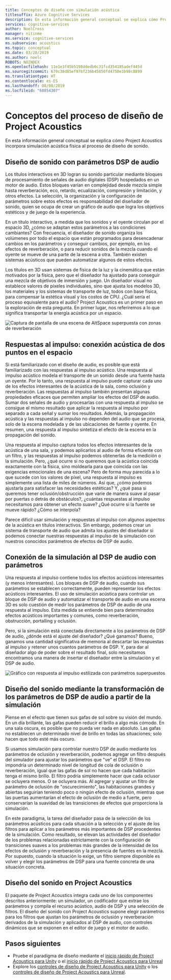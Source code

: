 ```yaml
---
title: Conceptos de diseño con simulación acústica
titlesuffix: Azure Cognitive Services
description: En esta información general conceptual se explica cómo Project Acoustics incorpora la simulación acústica al proceso de diseño de sonido.
services: cognitive-services
author: NoelCross
manager: nitinme
ms.service: cognitive-services
ms.subservice: acoustics
ms.topic: conceptual
ms.date: 03/20/2019
ms.author: noelc
ROBOTS: NOINDEX
ms.openlocfilehash: 11e1e3f45b5198ddedb6c31fcd354185adef445d
ms.sourcegitcommit: 670c38d85ef97bf236b45850fd4750e3b98c8899
ms.translationtype: HT
ms.contentlocale: es-ES
ms.lasthandoff: 08/08/2019
ms.locfileid: "68854307"
---
```

# <a name="project-acoustics-design-process-concepts"></a>Conceptos del proceso de diseño de Project Acoustics

En esta información general conceptual se explica cómo Project Acoustics incorpora simulación acústica física al proceso de diseño de sonido.

## <a name="sound-design-with-audio-dsp-parameters"></a>Diseño de sonido con parámetros DSP de audio

Los títulos interactivos en 3D logran su sonido particular mediante bloques de procesamiento de señales de audio digitales (DSP) hospedados en un motor de audio. Estos bloques varían en complejidad desde mezcla simple hasta reverberación, eco, retardo, ecualización, compresión y limitación, y otros efectos. La selección, la organización y la configuración de parámetros sobre estos efectos es responsabilidad del diseñador de sonido, quien se ocupa de crear un gráfico de audio que logra los objetivos estéticos y de juego de la experiencia.

En un título interactivo, a medida que los sonidos y el oyente circulan por el espacio 3D, ¿cómo se adaptan estos parámetros a las condiciones cambiantes? Con frecuencia, el diseñador de sonido organiza los volúmenes por todo el espacio que están programados para desencadenar cambios en los parámetros y conseguir cambios, por ejemplo, en los efectos de reverberación, o para reducir sonidos de la mezcla cuando el oyente se mueve de una parte de la escena a otra. También existen sistemas acústicos que pueden automatizar algunos de estos efectos.

Los títulos en 3D usan sistemas de física de la luz y la cinemática que están motivados por la física, pero que el diseñador ha ajustado para conseguir una mezcla de objetivos de inmersión y juego. Un diseñador visual no establece valores de píxeles individuales, sino que ajusta los modelos 3D, los materiales y los sistemas de transporte de luz, todos con base física, para compensar la estética visual y los costos de CPU. ¿Cuál sería el proceso equivalente para el audio? Project Acoustics es un primer paso en la exploración de esta pregunta. En primer lugar, nos referiremos a lo que significa transportar la energía acústica por un espacio.

![Captura de pantalla de una escena de AltSpace superpuesta con zonas de reverberación](media/reverb-zones-altspace.png)

## <a name="impulse-responses-acoustically-connecting-two-points-in-space"></a>Respuestas al impulso: conexión acústica de dos puntos en el espacio

Si está familiarizado con el diseño de audio, es posible que está familiarizado con las respuestas al impulso acústico. Una respuesta al impulso acústico modela el transporte de un sonido desde una fuente hasta un oyente. Por lo tanto, una respuesta al impulso puede capturar cada uno de los efectos interesantes de la acústica de la sala, como oclusión y reverberación. Las respuestas al impulso también presentan algunas propiedades eficaces que permiten ampliar los efectos del DSP de audio. Sumar dos señales de audio y procesarlas con una respuesta al impulso se consigue el mismo resultado que aplicar la respuesta al impulso por separado a cada señal y sumar los resultados. Además, la propagación acústica y las respuestas al impulso no dependen del audio que se procesa, solo de la escena modelada y de las ubicaciones de fuente y oyente. En resumen, una respuesta al impulso sintetiza el efecto de la escena en la propagación del sonido.

Una respuesta al impulso captura todos los efectos interesantes de la acústica de una sala, y podemos aplicarlos al audio de forma eficiente con un filtro, y las respuestas al impulso podemos obtenerlas de la medición o la simulación. Pero, ¿qué ocurre si no queremos que la acústica coincida exactamente con la física, sino moldearla para que coincida con las exigencias emocionales de una escena? Pero de forma muy parecida a lo que sucede con los valores de píxel, una respuesta al impulso es simplemente una lista de miles de números. Así que, ¿cómo podemos ajustarla para satisfacer las necesidades estéticas? Y, ¿qué pasa si queremos tener oclusión/obstrucción que varíe de manera suave al pasar por puertas o detrás de obstáculos?, ¿cuántas respuestas al impulso necesitamos para obtener un efecto suave? ¿Qué ocurre si la fuente se mueve rápido? ¿Cómo se interpola?

Parece difícil usar simulación y respuestas al impulso con algunos aspectos de la acústica en títulos interactivos. Sin embargo, podemos crear un sistema de transporte de audio que admita los ajustes del diseñador si podemos conectar nuestras respuestas al impulso de la simulación con nuestros conocidos parámetros de efectos de DSP de audio.

## <a name="connecting-simulation-to-audio-dsp-with-parameters"></a>Conexión de la simulación al DSP de audio con parámetros

Una respuesta al impulso contiene todos los efectos acústicos interesantes (y menos interesantes). Los bloques de DSP de audio, cuando sus parámetros se establecen correctamente, pueden representar los efectos acústicos interesantes. El uso de simulación acústica para controlar un bloque de DSP de audio y automatizar el transporte de audio en una escena 3D es solo cuestión de medir los parámetros de DSP de audio de una respuesta al impulso. Esta medida se entiende bien para determinados efectos acústicos importantes y comunes, como reverberación, obstrucción, portalling y oclusión.

Pero, si la simulación está conectada directamente a los parámetros de DSP de audio, ¿dónde está el ajuste del diseñador? ¿Qué ganamos? Bueno, ganamos una cantidad significativa de memoria al descartar las respuestas al impulso y retener unos cuantos parámetros de DSP. Y, para dar al diseñador algo de poder sobre el resultado final, solo necesitamos encontramos una manera de insertar el diseñador entre la simulación y el DSP de audio.

![Gráfico con respuesta al impulso estilizada con parámetros superpuestos](media/acoustic-parameters.png)

## <a name="sound-design-by-transforming-audio-dsp-parameters-from-simulation"></a>Diseño del sonido mediante la transformación de los parámetros de DSP de audio a partir de la simulación

Piense en el efecto que tienen sus gafas de sol sobre su visión del mundo. En un día brillante, las gafas pueden reducir el brillo a algo más cómodo. En una sala oscura, es posible que no pueda ver nada en absoluto. Las gafas no establecen un determinado nivel de brillo en todas las situaciones; solo hacen que todo esté más oscuro.

Si usamos simulación para controlar nuestro DSP de audio mediante los parámetros de oclusión y reverberación, podemos agregar un filtro después del simulador para ajustar los parámetros que "ve" el DSP. El filtro no impondría un determinado nivel de longitud de cola de oclusión o reverberación, igual que las gafas de sol no hacen que cada habitación tenga el mismo brillo. El filtro podría simplemente hacer que cada oclusor se ocluyera menos. O se ocluyera más. Al agregar y ajustar un filtro de parámetro de oclusión de "oscurecimiento", las habitaciones grandes y abiertas seguirían teniendo poco o ningún efecto de oclusión, mientras que las puertas aumentarían el efecto de oclusión de medio a fuerte, pero conservarían la suavidad de las transiciones de efectos que proporciona la simulación.

En este paradigma, la tarea del diseñador pasa de la selección de los parámetros acústicos para cada situación a la selección y el ajuste de los filtros para aplicar a los parámetros más importantes de DSP procedentes de la simulación. Como resultado, se elevan las actividades del diseñador de los problemas relacionadas estrictamente con la configuración de transiciones suaves a los problemas más grandes de la intensidad de los efectos de oclusión y reverberación y la presencia de fuentes en la mezcla. Por supuesto, cuando la situación lo exige, un filtro siempre disponible es volver y elegir los parámetros de DSP para una fuente concreta de una situación concreta.

## <a name="sound-design-in-project-acoustics"></a>Diseño del sonido en Project Acoustics

El paquete de Project Acoustics integra cada uno de los componentes descritos anteriormente: un simulador, un codificador que extrae los parámetros y compila el recurso acústico, audio de DSP y una selección de filtros. El diseño del sonido con Project Acoustics supone elegir parámetros para los filtros que ajustan los parámetros de oclusión y reverberación derivados de la simulación y aplicados al DSP de audio, con controles dinámicos que se exponen en el editor de juego y el motor de audio.

## <a name="next-steps"></a>Pasos siguientes
* Pruebe el paradigma de diseño mediante el [inicio rápido de Project Acoustics para Unity](unity-quickstart.md) o el [inicio rápido de Project Acoustics para Unreal](unreal-quickstart.md)
* Explore los [controles de diseño de Project Acoustics para Unity](unity-workflow.md) o los [controles de diseño de Project Acoustics para Unreal](unreal-workflow.md).

